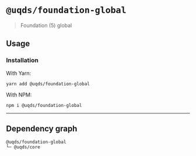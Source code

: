 # `@uqds/foundation-global`

> Foundation (5) global

## Usage

### Installation

With Yarn:
```shell
yarn add @uqds/foundation-global
```

With NPM:
```shell
npm i @uqds/foundation-global
```

---

## Dependency graph

```shell
@uqds/foundation-global
└─ @uqds/core
```
